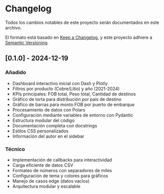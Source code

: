 # Changelog

Todos los cambios notables de este proyecto serán documentados en este archivo.

El formato está basado en [Keep a Changelog](https://keepachangelog.com/es-ES/1.0.0/),
y este proyecto adhiere a [Semantic Versioning](https://semver.org/spec/v2.0.0.html).

## [0.1.0] - 2024-12-19

### Añadido
- Dashboard interactivo inicial con Dash y Plotly
- Filtros por producto (Cobre/Litio) y año (2021-2024)
- KPIs principales: FOB total, Peso total, Cantidad de destinos
- Gráfico de torta para distribución por país de destino
- Gráfico de barras para monto FOB por puerto de embarque
- Procesamiento de datos con Polars
- Configuración mediante variables de entorno con Pydantic
- Estructura modular del código
- Documentación completa con docstrings
- Estilos CSS personalizados
- Información del autor en el sidebar

### Técnico
- Implementación de callbacks para interactividad
- Carga eficiente de datos CSV
- Formateo de números con separadores de miles
- Configuración de tema y colores para gráficos
- Manejo de casos edge (datos vacíos)
- Arquitectura modular y escalable